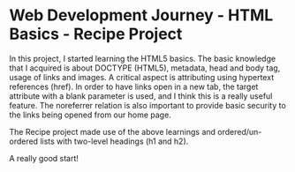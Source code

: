 # Web Development Journey - HTML Basics - Recipe Project

In this project, I started learning the HTML5 basics. The basic knowledge that I acquired is about DOCTYPE (HTML5), metadata, head and body tag, usage of links and images. A critical aspect is attributing using hypertext references (href). In order to have links open in a new tab, the target attribute with a blank parameter is used, and I think this is a really useful feature. The noreferrer relation is also important to provide basic security to the links being opened from our home page.

The Recipe project made use of the above learnings and ordered/un-ordered lists with two-level headings (h1 and h2).

A really good start!
